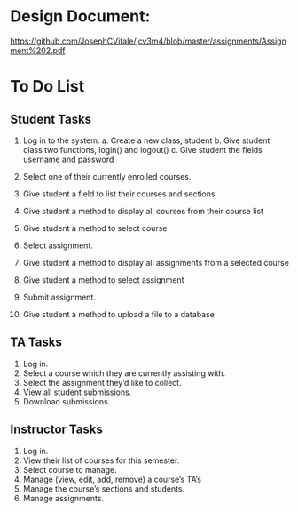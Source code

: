 # Design Document: 
https://github.com/JosephCVitale/jcv3m4/blob/master/assignments/Assignment%202.pdf

# To Do List

## Student Tasks
1. Log in to the system. 
  a. Create a new class, student
  b. Give student class two functions, login() and logout()
  c. Give student the fields username and password
  
2. Select one of their currently enrolled courses.
  1. Give student a field to list their courses and sections
  2. Give student a method to display all courses from their course list
  3. Give student a method to select course
  
3. Select assignment. 
  1. Give student a method to display all assignments from a selected course
  2. Give student a method to select assignment
  
4. Submit assignment.
  1. Give student a method to upload a file to a database

## TA Tasks
1. Log in.
2. Select a course which they are currently assisting with. 
3. Select the assignment they’d like to collect. 
4. View all student submissions. 
5. Download submissions.

## Instructor Tasks
1. Log in.
2. View their list of courses for this semester. 
3. Select course to manage.
4. Manage (view, edit, add, remove) a course’s TA’s
5. Manage the course’s sections and students.
6. Manage assignments.
